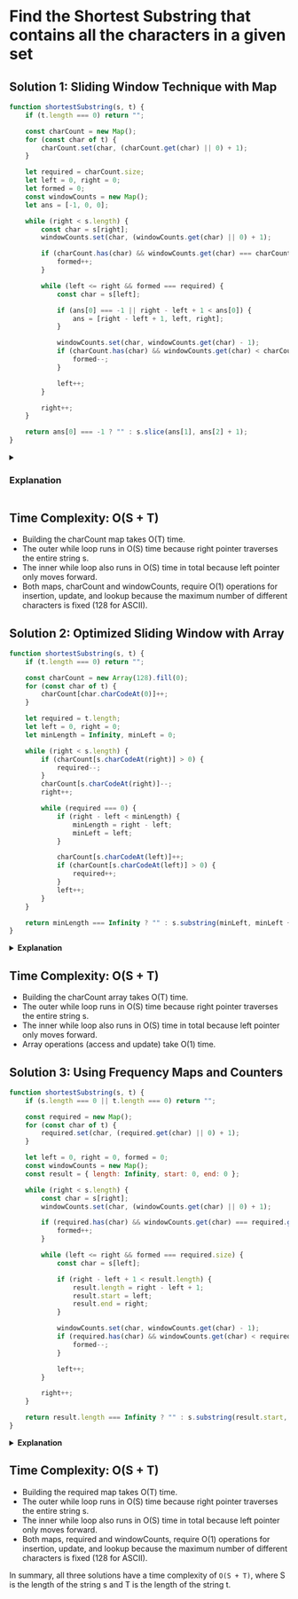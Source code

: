 # Find the Shortest Substring that contains all the characters in a given set

## Solution 1: Sliding Window Technique with Map
```javascript
function shortestSubstring(s, t) {
    if (t.length === 0) return "";

    const charCount = new Map();
    for (const char of t) {
        charCount.set(char, (charCount.get(char) || 0) + 1);
    }

    let required = charCount.size;
    let left = 0, right = 0;
    let formed = 0;
    const windowCounts = new Map();
    let ans = [-1, 0, 0];

    while (right < s.length) {
        const char = s[right];
        windowCounts.set(char, (windowCounts.get(char) || 0) + 1);

        if (charCount.has(char) && windowCounts.get(char) === charCount.get(char)) {
            formed++;
        }

        while (left <= right && formed === required) {
            const char = s[left];

            if (ans[0] === -1 || right - left + 1 < ans[0]) {
                ans = [right - left + 1, left, right];
            }

            windowCounts.set(char, windowCounts.get(char) - 1);
            if (charCount.has(char) && windowCounts.get(char) < charCount.get(char)) {
                formed--;
            }

            left++;
        }

        right++;
    }

    return ans[0] === -1 ? "" : s.slice(ans[1], ans[2] + 1);
}
```

<details><summary><h3>Explanation</h3></summary>
<p>
The function shortestSubstring finds the shortest substring in string s that contains all the characters of string t. It uses a sliding window approach with two pointers, left and right, to expand and contract the window to find the optimal substring.

### Initialization:

```javascript
if (t.length === 0) return "";
If t is an empty string, there is nothing to search for, so the function returns an empty string.
```

### Character Count Map:

```javascript
const charCount = new Map();
for (const char of t) {
    charCount.set(char, (charCount.get(char) || 0) + 1);
}
```
A map charCount is created to keep track of the frequency of each character in t.

### Variables Setup:

```javascript
let required = charCount.size;
let left = 0, right = 0;
let formed = 0;
const windowCounts = new Map();
let ans = [-1, 0, 0];
```
- required keeps track of the number of unique characters in t that need to be present in the current window.
- left and right are the pointers for the sliding window.
- formed counts how many unique characters in t are currently present in the required frequency in the window.
- windowCounts is a map to keep track of the frequency of characters in the current window.
- ans stores the length of the best (shortest) window found and the start and end indices of this window.

### Expand the Window:

```javascript
while (right < s.length) {
    const char = s[right];
    windowCounts.set(char, (windowCounts.get(char) || 0) + 1);

    if (charCount.has(char) && windowCounts.get(char) === charCount.get(char)) {
        formed++;
    }
```

- Iterate through s with the right pointer.
- Add the character at right to windowCounts.
- If the current character's frequency matches its required frequency, increment formed.

### Contract the Window:

```javascript
    while (left <= right && formed === required) {
        const char = s[left];

        if (ans[0] === -1 || right - left + 1 < ans[0]) {
            ans = [right - left + 1, left, right];
        }

        windowCounts.set(char, windowCounts.get(char) - 1);
        if (charCount.has(char) && windowCounts.get(char) < charCount.get(char)) {
            formed--;
        }

        left++;
    }

    right++;
```
- Once all required characters are formed in the window, try to minimize the window by moving the left pointer.
- Update ans if the current window is smaller than the previously found best window.
- Remove the character at left from windowCounts and decrement formed if its frequency falls below the required frequency.
- Move left to the right to continue minimizing the window.

### Return the Result:

```javascript
return ans[0] === -1 ? "" : s.slice(ans[1], ans[2] + 1);
```
- If no valid window was found, return an empty string.
- Otherwise, return the substring of s from ans[1] to ans[2] inclusive.

## Dry Run Example
Let's perform a dry run with the input s = "abdecfabgh" and t = "abc":

### Initialization:
```
charCount: { a: 1, b: 1, c: 1 }
required: 3
left: 0
right: 0
formed: 0
windowCounts: {}
ans: [-1, 0, 0]
```
Iteration 1 (right = 0):
```
char: 'a'
windowCounts: { a: 1 }
formed: 1 (because 'a' matches the frequency in charCount)
```
Iteration 2 (right = 1):
```
char: 'b'
windowCounts: { a: 1, b: 1 }
formed: 2 (because 'b' matches the frequency in charCount)
```
Iteration 3 (right = 2):
```
char: 'd'
windowCounts: { a: 1, b: 1, d: 1 }
formed: 2 (no change because 'd' is not in charCount)
```
Iteration 4 (right = 3):
```
char: 'e'
windowCounts: { a: 1, b: 1, d: 1, e: 1 }
formed: 2 (no change because 'e' is not in charCount)
```
Iteration 5 (right = 4):
```
char: 'c'
windowCounts: { a: 1, b: 1, d: 1, e: 1, c: 1 }
formed: 3 (because 'c' matches the frequency in charCount)
```
Start Contracting:
```
formed equals required, so try to minimize the window:
left = 0 to left = 1
char: 'a'
windowCounts: { a: 0, b: 1, d: 1, e: 1, c: 1 }
formed: 2 (because 'a' frequency is less than required)
ans: [5, 0, 4]
```
Iteration 6 (right = 5):
```
char: 'f'
windowCounts: { a: 0, b: 1, d: 1, e: 1, c: 1, f: 1 }
formed: 2 (no change because 'f' is not in charCount)
```
Iteration 7 (right = 6):
```
char: 'a'
windowCounts: { a: 1, b: 1, d: 1, e: 1, c: 1, f: 1 }
formed: 3 (because 'a' matches the frequency in charCount)
```
Start Contracting:
```
formed equals required, so try to minimize the window:
left = 1 to left = 2
char: 'b'
windowCounts: { a: 1, b: 0, d: 1, e: 1, c: 1, f: 1 }
formed: 2 (because 'b' frequency is less than required)
ans: [5, 0, 4] (no change because the new window size is not smaller)
```
Continue with the rest of the iterations:

- Follow the same process for the remaining characters 'b', 'g', 'h'.
- Each time, adjust the windowCounts and update formed accordingly.
- Contract the window when formed equals required and update ans if a smaller window is found.

### Final Output:

The shortest substring is s.slice(ans[1], ans[2] + 1), which is "abdec".
### Conclusion
The function correctly finds the shortest substring containing all characters of t using a sliding window approach. The time complexity of this algorithm is O(S + T), where S is the length of s and T is the length of t. This is efficient and ensures that we find the optimal solution.

</p>
</details>

## Time Complexity: O(S + T)

- Building the charCount map takes O(T) time.
- The outer while loop runs in O(S) time because right pointer traverses the entire string s.
- The inner while loop also runs in O(S) time in total because left pointer only moves forward.
- Both maps, charCount and windowCounts, require O(1) operations for insertion, update, and lookup because the maximum number of different characters is fixed (128 for ASCII).

## Solution 2: Optimized Sliding Window with Array
```javascript
function shortestSubstring(s, t) {
    if (t.length === 0) return "";

    const charCount = new Array(128).fill(0);
    for (const char of t) {
        charCount[char.charCodeAt(0)]++;
    }

    let required = t.length;
    let left = 0, right = 0;
    let minLength = Infinity, minLeft = 0;

    while (right < s.length) {
        if (charCount[s.charCodeAt(right)] > 0) {
            required--;
        }
        charCount[s.charCodeAt(right)]--;
        right++;

        while (required === 0) {
            if (right - left < minLength) {
                minLength = right - left;
                minLeft = left;
            }

            charCount[s.charCodeAt(left)]++;
            if (charCount[s.charCodeAt(left)] > 0) {
                required++;
            }
            left++;
        }
    }

    return minLength === Infinity ? "" : s.substring(minLeft, minLeft + minLength);
}
```

<details><summary><b>Explanation</b></summary>
<p>
The function shortestSubstring finds the shortest substring in string s that contains all the characters of string t. It uses a sliding window approach with two pointers, left and right, to expand and contract the window to find the optimal substring.

### Initialization:

```javascript
if (t.length === 0) return "";
If t is an empty string, there is nothing to search for, so the function returns an empty string.
```
### Character Count Array:

```javascript
const charCount = new Array(128).fill(0);
for (const char of t) {
    charCount[char.charCodeAt(0)]++;
}
```
- An array charCount of size 128 is created (to cover all ASCII characters) and initialized with zeros.
- The frequency of each character in t is stored in this array based on the ASCII value of the characters.
### Variables Setup:

```javascript
let required = t.length;
let left = 0, right = 0;
let minLength = Infinity, minLeft = 0;
```
- required keeps track of the total number of characters needed from t.
- left and right are the pointers for the sliding window.
- minLength keeps track of the length of the best (shortest) window found.
- minLeft stores the starting index of the best window.

### Expand the Window:

```javascript
while (right < s.length) {
    if (charCount[s.charCodeAt(right)] > 0) {
        required--;
    }
    charCount[s.charCodeAt(right)]--;
    right++;
```
- Iterate through s with the right pointer.
- If the current character is needed (i.e., charCount[s.charCodeAt(right)] > 0), decrement required.
- Decrement the count of the current character in charCount.
- Move the right pointer to the right to expand the window.

### Contract the Window:

```javascript
    while (required === 0) {
        if (right - left < minLength) {
            minLength = right - left;
            minLeft = left;
        }

        charCount[s.charCodeAt(left)]++;
        if (charCount[s.charCodeAt(left)] > 0) {
            required++;
        }
        left++;
    }
```
- Once all required characters are included in the window (required === 0), try to minimize the window by moving the left pointer.
- Update minLength and minLeft if the current window is smaller than the previously found best window.
- Increment the count of the character at left in charCount.
- If the current character at left is needed (i.e., charCount[s.charCodeAt(left)] > 0), increment required.
- Move the left pointer to the right to continue minimizing the window.

### Return the Result:

```javascript
return minLength === Infinity ? "" : s.substring(minLeft, minLeft + minLength);
```
- If no valid window was found, return an empty string.
- Otherwise, return the substring of s from minLeft to minLeft + minLength.

## Dry Run Example
Let's perform a dry run with the input s = "abdecfabgh" and t = "abc":

Initialization:
```
charCount: [0, 0, 0, ..., 1, 1, 1, ..., 0] (ASCII values of 'a', 'b', 'c' incremented)
required: 3
left: 0
right: 0
minLength: Infinity
minLeft: 0
```
Iteration 1 (right = 0):
```
char: 'a'
charCount: [0, 0, 0, ..., 0, 1, 1, ..., 0]
required: 2 (because 'a' was needed)
right: 1
```
Iteration 2 (right = 1):
```
char: 'b'
charCount: [0, 0, 0, ..., 0, 0, 1, ..., 0]
required: 1 (because 'b' was needed)
right: 2
```
Iteration 3 (right = 2):
```
char: 'd'
charCount: [0, 0, 0, ..., 0, 0, 1, ..., 0]
required: 1 (no change because 'd' is not in t)
right: 3
```
Iteration 4 (right = 3):
```
char: 'e'
charCount: [0, 0, 0, ..., 0, 0, 1, ..., 0]
required: 1 (no change because 'e' is not in t)
right: 4
```
Iteration 5 (right = 4):
```
char: 'c'
charCount: [0, 0, 0, ..., 0, 0, 0, ..., 0]
required: 0 (because 'c' was needed)
right: 5
```
Start Contracting:
```
required equals 0, so try to minimize the window:
left = 0 to left = 1
char: 'a'
charCount: [0, 0, 0, ..., 1, 0, 0, ..., 0]
required: 1 (because 'a' was needed again)
minLength: 5
minLeft: 0
```
Iteration 6 (right = 5):
```
char: 'f'
charCount: [0, 0, 0, ..., 1, 0, 0, ..., 0]
required: 1 (no change because 'f' is not in t)
right: 6
```
Iteration 7 (right = 6):
```
char: 'a'
charCount: [0, 0, 0, ..., 0, 0, 0, ..., 0]
required: 0 (because 'a' was needed)
right: 7
```
Start Contracting:
```
required equals 0, so try to minimize the window:
left = 1 to left = 2
char: 'b'
charCount: [0, 0, 0, ..., 0, 1, 0, ..., 0]
required: 1 (because 'b' was needed again)
minLength: 5 (no change because the new window size is not smaller)
```
### Continue with the rest of the iterations:

- Follow the same process for the remaining characters 'b', 'g', 'h'.
- Each time, adjust the charCount and update required accordingly.
- Contract the window when required equals 0 and update minLength if a smaller window is found.

### Final Output:
- The shortest substring is s.substring(minLeft, minLeft + minLength), which is "abdec".

### Conclusion
The function correctly finds the shortest substring containing all characters of t using a sliding window approach. The time complexity of this algorithm is O(S + T), where S is the length of s and T is the length of t. This is efficient and ensures that we find the optimal solution.

</p>
</details>

## Time Complexity: O(S + T)

- Building the charCount array takes O(T) time.
- The outer while loop runs in O(S) time because right pointer traverses the entire string s.
- The inner while loop also runs in O(S) time in total because left pointer only moves forward.
- Array operations (access and update) take O(1) time.

## Solution 3: Using Frequency Maps and Counters
```javascript
function shortestSubstring(s, t) {
    if (s.length === 0 || t.length === 0) return "";

    const required = new Map();
    for (const char of t) {
        required.set(char, (required.get(char) || 0) + 1);
    }

    let left = 0, right = 0, formed = 0;
    const windowCounts = new Map();
    const result = { length: Infinity, start: 0, end: 0 };

    while (right < s.length) {
        const char = s[right];
        windowCounts.set(char, (windowCounts.get(char) || 0) + 1);

        if (required.has(char) && windowCounts.get(char) === required.get(char)) {
            formed++;
        }

        while (left <= right && formed === required.size) {
            const char = s[left];

            if (right - left + 1 < result.length) {
                result.length = right - left + 1;
                result.start = left;
                result.end = right;
            }

            windowCounts.set(char, windowCounts.get(char) - 1);
            if (required.has(char) && windowCounts.get(char) < required.get(char)) {
                formed--;
            }

            left++;
        }

        right++;
    }

    return result.length === Infinity ? "" : s.substring(result.start, result.end + 1);
}
```

<details><summary><b>Explanation</b></summary>
<p>


</p>
</details>

## Time Complexity: O(S + T)

- Building the required map takes O(T) time.
- The outer while loop runs in O(S) time because right pointer traverses the entire string s.
- The inner while loop also runs in O(S) time in total because left pointer only moves forward.
- Both maps, required and windowCounts, require O(1) operations for insertion, update, and lookup because the maximum number of different characters is fixed (128 for ASCII).

In summary, all three solutions have a time complexity of `O(S + T)`, where S is the length of the string s and T is the length of the string t.
